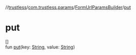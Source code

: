 //[trustless](../../../index.md)/[com.trustless.params](../index.md)/[FormUrlParamsBuilder](index.md)/[put](put.md)

# put

[]\
fun [put](put.md)(key: [String](https://kotlinlang.org/api/latest/jvm/stdlib/kotlin/-string/index.html), value: [String](https://kotlinlang.org/api/latest/jvm/stdlib/kotlin/-string/index.html))
